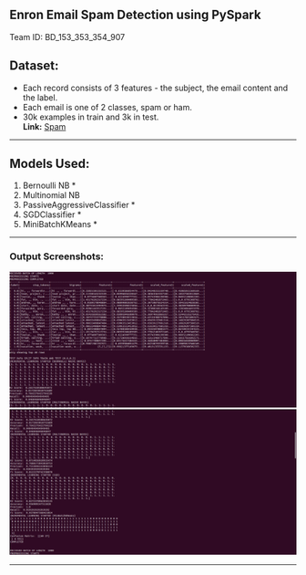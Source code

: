 ## Enron Email Spam Detection using PySpark
Team ID: BD_153_353_354_907
## Dataset:
- Each record consists of 3 features - the subject, the email content and the label. 
- Each email is one of 2 classes, spam or ham.
- 30k examples in train and 3k in test. 
\
**Link:** [Spam](https://drive.google.com/drive/folders/1mMPa21_FInHVNOaG5irmve42Su6dI77K)
-----
## Models Used:
1. Bernoulli NB *
2. Multinomial NB
3. PassiveAggressiveClassifier *
4. SGDClassifier *
5. MiniBatchKMeans *
-----
### Output Screenshots:
![***Output Screenshot 1***](ss1.png)
![***Output Screenshot 2***](ss2.png)

-----
